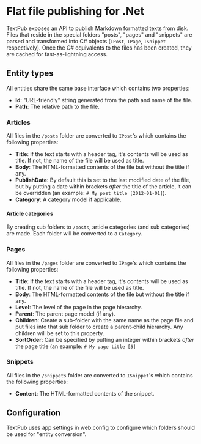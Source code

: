 # Flat file publishing for .Net

TextPub exposes an API to publish Markdown formatted texts from disk. Files that reside in the special folders "posts", "pages" and "snippets" are parsed and transformed into C# objects (`IPost`, `IPage`, `ISnippet` respectively). Once the C# equivalents to the files has been created, they are cached for fast-as-lightning access.

## Entity types
All entities share the same base interface which contains two properties:

* **Id**: "URL-friendly" string generated from the path and name of the file.
* **Path**: The relative path to the file.

### Articles
All files in the `/posts` folder are converted to `IPost`'s which contains the following properties:

* **Title**: If the text starts with a header tag, it's contents will be used as title. If not, the name of the file will be used as title.
* **Body**: The HTML-formatted contents of the file but without the title if any.
* **PublishDate**: By default this is set to the last modified date of the file, but by putting a date within brackets _after_ the title of the article, it can be overridden (an example: `# My post title [2012-01-01]`).
* **Category**: A category model if applicable.

#### Article categories
By creating sub folders to `/posts`, article categories (and sub categories) are made. Each folder will be converted to a `Category`.

### Pages
All files in the `/pages` folder are converted to `IPage`'s which contains the following properties:

* **Title**: If the text starts with a header tag, it's contents will be used as title. If not, the name of the file will be used as title.
* **Body**: The HTML-formatted contents of the file but without the title if any.
* **Level**: The level of the page in the page hierarchy.
* **Parent**: The parent page model (if any).
* **Children**: Create a sub-folder with the same name as the page file and put files into that sub folder to create a parent-child hierarchy. Any children will be set to this property.
* **SortOrder**: Can be specified by putting an integer within brackets _after_ the page title (an example: `# My page title [5]`

### Snippets
All files in the `/snippets` folder are converted to `ISnippet`'s which contains the following properties:

* **Content**: The HTML-formatted contents of the snippet.

## Configuration
TextPub uses app settings in web.config to configure which folders should be used for "entity conversion". 
